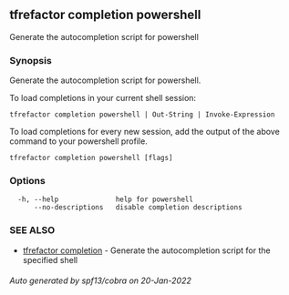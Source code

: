 ## tfrefactor completion powershell

Generate the autocompletion script for powershell

### Synopsis

Generate the autocompletion script for powershell.

To load completions in your current shell session:

	tfrefactor completion powershell | Out-String | Invoke-Expression

To load completions for every new session, add the output of the above command
to your powershell profile.


```
tfrefactor completion powershell [flags]
```

### Options

```
  -h, --help              help for powershell
      --no-descriptions   disable completion descriptions
```

### SEE ALSO

* [tfrefactor completion](tfrefactor_completion.md)	 - Generate the autocompletion script for the specified shell

###### Auto generated by spf13/cobra on 20-Jan-2022
